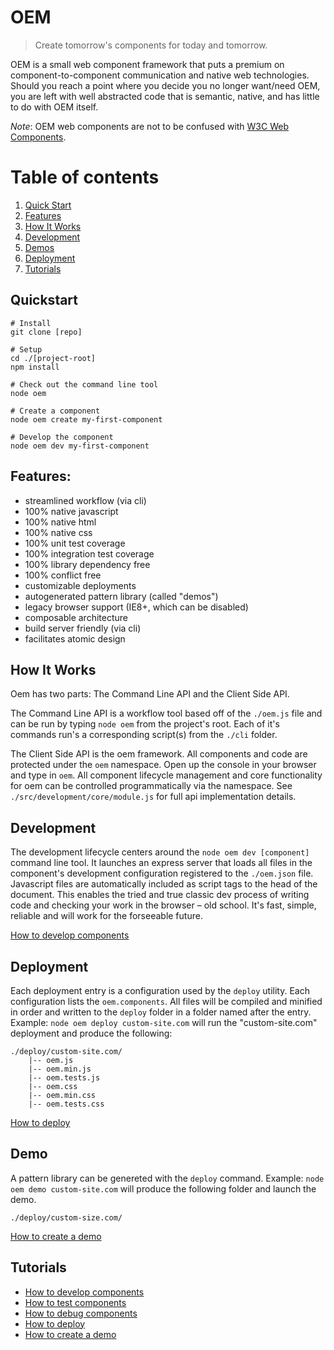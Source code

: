 # OEM

> Create tomorrow's components for today and tomorrow.

OEM is a small web component framework that puts a premium on component-to-component communication and native web technologies. Should you reach a point where you decide you no longer want/need OEM, you are left with well abstracted code that is semantic, native, and has little to do with OEM itself.

*Note*: OEM web components are not to be confused with [W3C Web Components](https://www.w3.org/TR/components-intro/).

# Table of contents
1. [Quick Start](#quickstart)
1. [Features](#features)
1. [How It Works](#how-it-works)
1. [Development](#development)
1. [Demos](#pattern-library)
1. [Deployment](#deployment)
1. [Tutorials](#tutorials)

<a name="quickstart"></a>
## Quickstart

    # Install
    git clone [repo]

    # Setup
    cd ./[project-root]
    npm install

    # Check out the command line tool
    node oem

    # Create a component
    node oem create my-first-component

    # Develop the component
    node oem dev my-first-component

<a name="features"></a>
## Features:
* streamlined workflow (via cli)
* 100% native javascript
* 100% native html
* 100% native css
* 100% unit test coverage
* 100% integration test coverage
* 100% library dependency free
* 100% conflict free
* customizable deployments
* autogenerated pattern library (called "demos")
* legacy browser support (IE8+, which can be disabled)
* composable architecture
* build server friendly (via cli)
* facilitates atomic design

<a name="how-it-works"></a>
## How It Works
Oem has two parts: The Command Line API and the Client Side API. 

The Command Line API is a workflow tool based off of the `./oem.js` file and can be run by typing `node oem` from the project's root. Each of it's commands run's a corresponding script(s) from the `./cli` folder. 

The Client Side API is the oem framework. All components and code are protected under the `oem` namespace. Open up the console in your browser and type in `oem`. All component lifecycle management and core functionality for oem can be controlled programmatically via the namespace.
See `./src/development/core/module.js` for full api implementation details.

<a name="development"></a>
## Development
The development lifecycle centers around the `node oem dev [component]` command line tool. It launches an express server that loads all files in the component's development configuration registered to the `./oem.json` file. Javascript files are automatically included as script tags to the head of the document. This enables the tried and true classic dev process of writing code and checking your work in the browser – old school. It's fast, simple, reliable and will work for the forseeable future.

[How to develop components](./docs/development.md)

<a name="deployment"></a>
## Deployment
Each deployment entry is a configuration used by the `deploy` utility. Each configuration lists the `oem.components`. All files will be compiled and minified in order and written to the `deploy` folder in a folder named after the entry. Example: `node oem deploy custom-site.com` will run the "custom-site.com" deployment and produce the following:

    ./deploy/custom-site.com/
        |-- oem.js
        |-- oem.min.js
        |-- oem.tests.js
        |-- oem.css
        |-- oem.min.css
        |-- oem.tests.css

[How to deploy](./docs/deployment.md)

<a name="pattern-library"></a>
## Demo
A pattern library can be genereted with the `deploy` command. Example: `node oem demo custom-site.com` will produce the following folder and launch the demo.

    ./deploy/custom-size.com/

[How to create a demo](./docs/demo.md)

<a name="Tutorials"></a>
## Tutorials
- [How to develop components](./docs/development.md)
- [How to test components](./docs/testing.md)
- [How to debug components](./docs/debugging.md)
- [How to deploy](./docs/deployment.md)
- [How to create a demo](./docs/deployment.md)